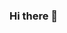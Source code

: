 ### Hi there 👋

<!--
**drewbeyersdorf/drewbeyersdorf** is a ✨ _special_ ✨ repository because its `README.md` (this file) appears on your GitHub profile.

# Hey 👋🏼

## About Me

<p>I love the process of developing a project from an idea and into a full fledged application. I also have experience working as a carpenter/ set builder and enjoy having many outlets to express my creativity and utilize my problem-solving skills. For fun, my hobbies are playing musical instruments, sports, and drawing.</p>
<p>Hometown:    San Francisco, CA</p>
<p>Colleges Attended:    NYU and CCNY (Major: Economics)</p>
<p><a href="http://www.oweniwamasa.com/">View my Portfolio Site</a></p>

## Skills

<a href="https://developer.mozilla.org/en-US/docs/Web/JavaScript"><img src="https://img.shields.io/badge/-JavaScript-F7DF1E?logo=JavaScript&logoColor=333333" /></a>
<a href="https://www.python.org/"><img alt="Python" src="https://img.shields.io/badge/-Python-3776AB?style=flat-square&logo=Python&logoColor=white&" /></a>


<a href="https://reactjs.org/"><img src="https://img.shields.io/badge/-React-61DAFB?logo=React&logoColor=333333" /></a>
<a href="https://redux.js.org/"><img src="https://img.shields.io/badge/-Redux-764ABC?logo=Redux" /></a>
<a href="https://developer.mozilla.org/en-US/docs/Web/CSS"><img src="https://img.shields.io/badge/-CSS3-1572B6?logo=CSS3" /></a>
<a href="https://developer.mozilla.org/en-US/docs/Web/HTML"><img src="https://img.shields.io/badge/-HTML5-E34F26?logo=HTML5&logoColor=ffffff" /></a>
<a href="https://www.postgresql.org/"><img src="https://img.shields.io/badge/-PostgreSQL-336791?logo=PostgreSQL" /></a>
<a href="https://sequelize.org/"><img src="https://img.shields.io/badge/-Sequelize-039BE5" /></a>
<a href="https://flask.palletsprojects.com/en/1.1.x/"><img alt="Flask" src="https://img.shields.io/badge/-Flask-000000?style=flat-square&logo=Flask&logoColor=white" /></a>
<a href=https://www.sqlalchemy.org/><img src="https://img.shields.io/badge/-SQLAlchemy-red" /></a>
<a href="https://www.npmjs.com/package/express"><img src="https://img.shields.io/badge/-Express.js-000000?logo=Express" /></a>
<a href="#"><img alt="git" src="https://img.shields.io/badge/-Git-F05032?style=flat-square&logo=git&logoColor=white" /></a>
<a href=https://docs.docker.com//><img src="https://img.shields.io/badge/-Docker-blue" /></a>
<a href="https://www.npmjs.com/"><img alt="npm" src="https://img.shields.io/badge/-NPM-CB3837?style=flat-square&logo=npm&logoColor=white" /></a>

## Projects

<a align='left' href='https://canvas-proj.herokuapp.com/'>Canvas:
  <p align='left'>
  <img src='https://i.imgur.com/0Szj0Wh.png' width='200px' >
</p></a>

<a align='left' href='https://hullabaloo-podcasts.herokuapp.com/'>Hullabaloo: 
<p align='left'>
  <img src='https://i.imgur.com/N8RoYl1.png' width='200px' >
</p>
</a>

<a align='left' href='https://sidewalk-surfers.herokuapp.com/'>Sidewalk Surfers:
<p align='left'>
  <img src='https://i.imgur.com/2y2FmRJ.png' width='200px' >
</p>
</a>

